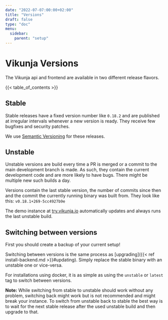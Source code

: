```yaml
---
date: "2022-07-07:00:00+02:00"
title: "Versions"
draft: false
type: "doc"
menu:
  sidebar:
    parent: "setup"
---
```


# Vikunja Versions

The Vikunja api and frontend are available in two different release flavors.

{{< table_of_contents >}}

## Stable

Stable releases have a fixed version number like `0.18.2` and are published at irregular intervals whenever a new version is ready.
They receive few bugfixes and security patches.

We use [Semantic Versioning](https://semver.org) for these releases.

## Unstable

Unstable versions are build every time a PR is merged or a commit to the main development branch is made.
As such, they contain the current development code and are more likely to have bugs.
There might be multiple new such builds a day.

Versions contain the last stable version, the number of commits since then and the commit the currently running binary was built from.
They look like this: `v0.18.1+269-5cc4927b9e`

The demo instance at [try.vikunja.io](https://try.vikunja.io) automatically updates and always runs the last unstable build.

## Switching between versions

First you should create a backup of your current setup!

Switching between versions is the same process as [upgrading]({{< ref install-backend.md >}}#updating).
Simply replace the stable binary with an unstable one or vice-versa.

For installations using docker, it is as simple as using the `unstable` or `latest` tag to switch between versions.

**Note:** While switching from stable to unstable should work without any problem, switching back might work but is not recommended and might break your instance.
To switch from unstable back to stable the best way is to wait for the next stable release after the used unstable build and then upgrade to that.
